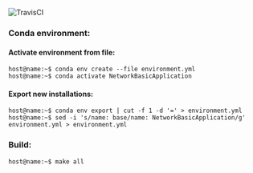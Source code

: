 ![TravisCI](https://app.travis-ci.com/ShestA/NetworkBasicApplication.svg?branch=master)

### Conda environment:
#### Activate environment from file:
```console
host@name:~$ conda env create --file environment.yml
host@name:~$ conda activate NetworkBasicApplication
```
#### Export new installations:
``` console
host@name:~$ conda env export | cut -f 1 -d '=' > environment.yml
host@name:~$ sed -i 's/name: base/name: NetworkBasicApplication/g' environment.yml > environment.yml
```
### Build:
```console
host@name:~$ make all
```
